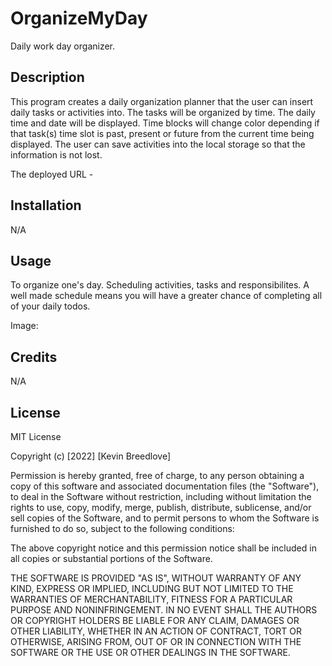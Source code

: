 # OrganizeMyDay
Daily work day organizer.



## Description
This program creates a daily organization planner that the user can insert daily tasks or activities into. The tasks will be organized by time. The daily time and date will be displayed. Time blocks will change color depending if that task(s) time slot is past, present or future from the current time being displayed. The user can save activities into the local storage so that the information is not lost.

The deployed URL - 


## Installation

N/A

## Usage
To organize one's day. Scheduling activities, tasks and responsibilites. A well made schedule means you will have a greater chance of completing all of your daily todos.

Image:


## Credits

N/A

## License

MIT License

Copyright (c) [2022] [Kevin Breedlove]

Permission is hereby granted, free of charge, to any person obtaining a copy
of this software and associated documentation files (the "Software"), to deal
in the Software without restriction, including without limitation the rights
to use, copy, modify, merge, publish, distribute, sublicense, and/or sell
copies of the Software, and to permit persons to whom the Software is
furnished to do so, subject to the following conditions:

The above copyright notice and this permission notice shall be included in all
copies or substantial portions of the Software.

THE SOFTWARE IS PROVIDED "AS IS", WITHOUT WARRANTY OF ANY KIND, EXPRESS OR
IMPLIED, INCLUDING BUT NOT LIMITED TO THE WARRANTIES OF MERCHANTABILITY,
FITNESS FOR A PARTICULAR PURPOSE AND NONINFRINGEMENT. IN NO EVENT SHALL THE
AUTHORS OR COPYRIGHT HOLDERS BE LIABLE FOR ANY CLAIM, DAMAGES OR OTHER
LIABILITY, WHETHER IN AN ACTION OF CONTRACT, TORT OR OTHERWISE, ARISING FROM,
OUT OF OR IN CONNECTION WITH THE SOFTWARE OR THE USE OR OTHER DEALINGS IN THE
SOFTWARE.
